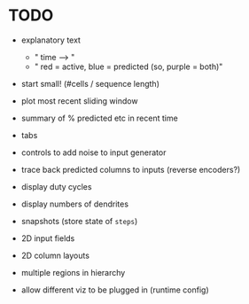 # TODO

* explanatory text
  * " time --> "
  * " red = active, blue = predicted (so, purple = both)"

* start small! (#cells / sequence length)

* plot most recent sliding window

* summary of % predicted etc in recent time

* tabs

* controls to add noise to input generator

* trace back predicted columns to inputs (reverse encoders?)

* display duty cycles
* display numbers of dendrites
* snapshots (store state of `steps`)
* 2D input fields
* 2D column layouts
* multiple regions in hierarchy

* allow different viz to be plugged in (runtime config)

